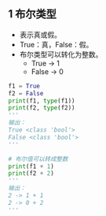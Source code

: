## 1 布尔类型

* 表示真或假。
* True：真，False：假。
* 布尔类型可以转化为整数。
  - True -> 1
  - False -> 0

```python
f1 = True
f2 = False
print(f1, type(f1))
print(f2, type(f2))
'''
输出：
True <class 'bool'>
False <class 'bool'>
'''

# 布尔值可以转成整数
print(f1 + 1)
print(f2 + 2)
'''
输出：
2 -> 1 + 1
2 -> 0 + 2
'''
```

